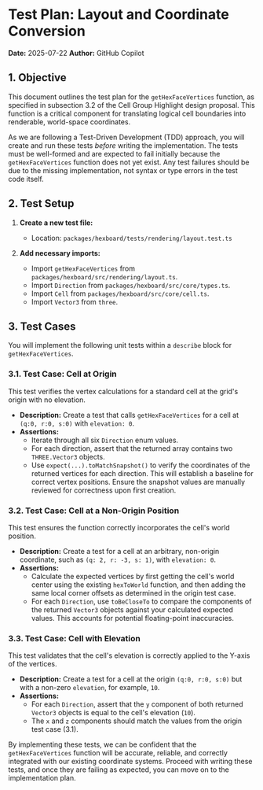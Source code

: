 # Test Plan: Layout and Coordinate Conversion

**Date:** 2025-07-22 **Author:** GitHub Copilot

## 1. Objective

This document outlines the test plan for the `getHexFaceVertices` function, as
specified in subsection 3.2 of the Cell Group Highlight design proposal. This
function is a critical component for translating logical cell boundaries into
renderable, world-space coordinates.

As we are following a Test-Driven Development (TDD) approach, you will create
and run these tests _before_ writing the implementation. The tests must be
well-formed and are expected to fail initially because the `getHexFaceVertices`
function does not yet exist. Any test failures should be due to the missing
implementation, not syntax or type errors in the test code itself.

## 2. Test Setup

1.  **Create a new test file:**
    - Location: `packages/hexboard/tests/rendering/layout.test.ts`

2.  **Add necessary imports:**
    - Import `getHexFaceVertices` from
      `packages/hexboard/src/rendering/layout.ts`.
    - Import `Direction` from `packages/hexboard/src/core/types.ts`.
    - Import `Cell` from `packages/hexboard/src/core/cell.ts`.
    - Import `Vector3` from `three`.

## 3. Test Cases

You will implement the following unit tests within a `describe` block for
`getHexFaceVertices`.

### 3.1. Test Case: Cell at Origin

This test verifies the vertex calculations for a standard cell at the grid's
origin with no elevation.

- **Description:** Create a test that calls `getHexFaceVertices` for a cell at
  `(q:0, r:0, s:0)` with `elevation: 0`.
- **Assertions:**
  - Iterate through all six `Direction` enum values.
  - For each direction, assert that the returned array contains two
    `THREE.Vector3` objects.
  - Use `expect(...).toMatchSnapshot()` to verify the coordinates of the
    returned vertices for each direction. This will establish a baseline for
    correct vertex positions. Ensure the snapshot values are manually reviewed
    for correctness upon first creation.

### 3.2. Test Case: Cell at a Non-Origin Position

This test ensures the function correctly incorporates the cell's world position.

- **Description:** Create a test for a cell at an arbitrary, non-origin
  coordinate, such as `(q: 2, r: -3, s: 1)`, with `elevation: 0`.
- **Assertions:**
  - Calculate the expected vertices by first getting the cell's world center
    using the existing `hexToWorld` function, and then adding the same local
    corner offsets as determined in the origin test case.
  - For each `Direction`, use `toBeCloseTo` to compare the components of the
    returned `Vector3` objects against your calculated expected values. This
    accounts for potential floating-point inaccuracies.

### 3.3. Test Case: Cell with Elevation

This test validates that the cell's elevation is correctly applied to the Y-axis
of the vertices.

- **Description:** Create a test for a cell at the origin `(q:0, r:0, s:0)` but
  with a non-zero `elevation`, for example, `10`.
- **Assertions:**
  - For each `Direction`, assert that the `y` component of both returned
    `Vector3` objects is equal to the cell's elevation (`10`).
  - The `x` and `z` components should match the values from the origin test case
    (3.1).

By implementing these tests, we can be confident that the `getHexFaceVertices`
function will be accurate, reliable, and correctly integrated with our existing
coordinate systems. Proceed with writing these tests, and once they are failing
as expected, you can move on to the implementation plan.

